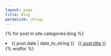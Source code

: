 ```yaml
---
layout: page
title: Blog
permalink: /blog/
---
```


 
{% for post in site.categories.blog %}
 <li><span>{{ post.date | date_to_string }}</span> &nbsp; <a href="{{ post.url }}">{{ post.title }}</a></li>
{% endfor %}